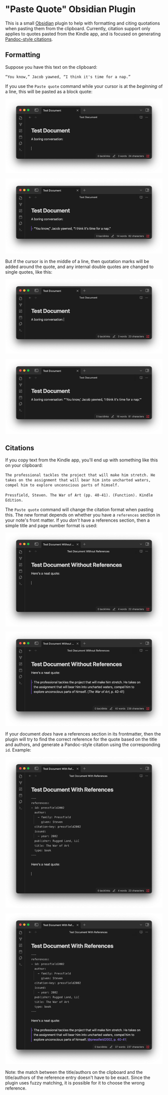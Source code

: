 # "Paste Quote" Obsidian Plugin

This is a small [Obsidian](https://obsidian.md/) plugin to help with formatting and citing quotations when pasting them from the clipboard. Currently, citation support only applies to quotes pasted from the Kindle app, and is focused on generating [Pandoc-style citations](https://pandoc.org/chunkedhtml-demo/8.20-citation-syntax.html).

## Formatting

Suppose you have this text on the clipboard:

```
“You know,” Jacob yawned, “I think it's time for a nap.”
```

If you use the `Paste quote` command while your cursor is at the _beginning_ of a line, this will be pasted as a block quote:

![A sample document before pasting, where the cursor is at the beginning of a line](docs/blockquote-pre.png)

![A sample document after pasting, where the quote has been pasted as a blockquote](docs/blockquote-post.png)

But if the cursor is in the middle of a line, then quotation marks will be added around the quote, and any internal double quotes are changed to single quotes, like this:

![A sample document before pasting, where the cursor is not at the beginning of a line](docs/inline-pre.png)

![A sample document after pasting, where the quote has been surrounded by quotation marks and the double quotes within it have been replaced with single quotes](docs/inline-post.png)

## Citations

If you copy text from the Kindle app, you'll end up with something like this on your clipboard:

```
The professional tackles the project that will make him stretch. He takes on the assignment that will bear him into uncharted waters, compel him to explore unconscious parts of himself.

Pressfield, Steven. The War of Art (pp. 40-41). (Function). Kindle Edition. 
```

The `Paste quote` command will change the citation format when pasting this. The new format depends on whether you have a `references` section in your note's front matter. If you _don't_ have a references section, then a simple title and page number format is used:

![A sample document before pasting](docs/cite-no-refs-pre.png)

![A sample document after pasting, which includes the quote and a citation in the format (*The War of Art*, p. 40-41)](docs/cite-no-refs-post.png)

If your document _does_ have a references section in its frontmatter, then the plugin will try to find the correct reference for the quote based on the title and authors, and generate a Pandoc-style citation using the corresponding `id`. Example:

![A sample document containing a references section with a reference with id "pressfield2002"](docs/cite-refs-pre.png)

![A sample document after pasting, which includes the quote and a citation in the format \[@pressfield2002, p. 40-41\]](docs/cite-refs-post.png)

Note: the match between the title/authors on the clipboard and the title/authors of the reference entry doesn't have to be exact. Since the plugin uses fuzzy matching, it is possible for it to choose the wrong reference.

